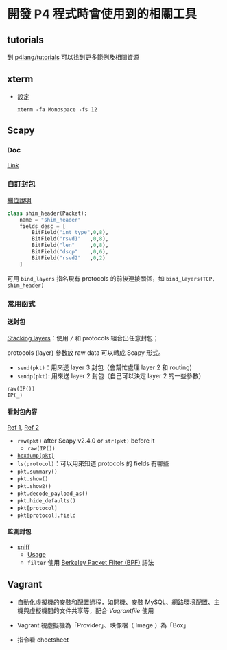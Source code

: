 # 開發 P4 程式時會使用到的相關工具

## tutorials

到 [p4lang/tutorials](https://github.com/p4lang/tutorials.git) 可以找到更多範例及相關資源

## xterm

- 設定

  ```shell
  xterm -fa Monospace -fs 12
  ```

## Scapy

### Doc

[Link](http://scapy.readthedocs.io/en/latest/index.html)

### 自訂封包

[欄位說明](https://scapy.readthedocs.io/en/latest/build_dissect.html#fields)

```python
class shim_header(Packet):
    name = "shim_header"
    fields_desc = [
        BitField("int_type",0,8),
        BitField("rsvd1"   ,0,8),
        BitField("len"     ,0,8),
        BitField("dscp"    ,0,6),
        BitField("rsvd2"   ,0,2)
    ]
```

可用 `bind_layers` 指名現有 protocols 的前後連接關係，如 `bind_layers(TCP, shim_header)`

### 常用函式

#### 送封包

[Stacking layers](https://scapy.readthedocs.io/en/latest/usage.html?highlight=show#stacking-layers)：使用 `/`  和 protocols 組合出任意封包；

protocols (layer) 參數放 raw data 可以轉成 Scapy 形式。

* `send(pkt)`：用來送 layer 3 封包（會幫忙處理 layer 2 和 routing)
* `sendp(pkt)`: 用來送 layer 2 封包（自己可以決定 layer 2 的一些參數） 

```python
raw(IP())
IP(_)
```

#### 看封包內容

[Ref 1](https://scapy.readthedocs.io/en/latest/usage.html?highlight=show#graphical-dumps-pdf-ps), [Ref 2](https://scapy.readthedocs.io/en/latest/usage.html?highlight=show#generating-sets-of-packets)

* `raw(pkt)` after Scapy v2.4.0 or `str(pkt)` before it
  * `raw(IP())`
* [`hexdump(pkt)`](https://scapy.readthedocs.io/en/latest/usage.html?highlight=show#hexdump)
* `ls(protocol)`：可以用來知道 protocols 的 fields 有哪些
* `pkt.summary()`
* `pkt.show()`
* `pkt.show2()`
* `pkt.decode_payload_as()`
* `pkt.hide_defaults()`
* `pkt[protocol]`
* `pkt[protocol].field`

#### 監測封包

* [sniff](https://github.com/secdev/scapy/blob/master/scapy/sendrecv.py#L794-L796)
  * [Usage](https://scapy.readthedocs.io/en/latest/usage.html?highlight=sniff#sniffing)
  * `filter` 使用 [Berkeley Packet Filter (BPF)](http://biot.com/capstats/bpf.html) 語法

## Vagrant

* 自動化虛擬機的安裝和配置過程，如開機、安裝 MySQL、網路環境配置、主機與虛擬機間的文件共享等，配合 *Vagrantfile* 使用
* Vagrant 視虛擬機為「Provider」、映像檔（ Image ）為「Box」

* 指令看 cheetsheet
